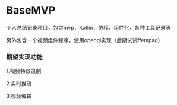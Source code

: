 # BaseMVP
个人总结记录项目，包含mvp，Kotlin，协程，组件化，各种工具记录等

另外包含一个视频组件程序，使用opengl实现（后期试试ffempag）
### 期望实现功能

1.视频特效录制

2.实时推流

3.视频编辑

